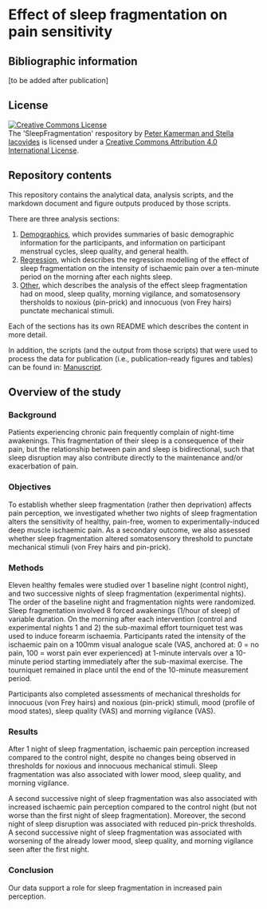 # Effect of sleep fragmentation on pain sensitivity

## Bibliographic information
[to be added after publication]

## License
<a rel="license" href="http://creativecommons.org/licenses/by/4.0/"><img alt="Creative Commons License" style="border-width:0" src="https://i.creativecommons.org/l/by/4.0/88x31.png" /></a><br /><span xmlns:dct="http://purl.org/dc/terms/" property="dct:title">The 'SleepFragmentation' respository</span> by <a xmlns:cc="http://creativecommons.org/ns#" href="https://github.com/kamermanpr/SleepFragmentation.git" property="cc:attributionName" rel="cc:attributionURL">Peter Kamerman and Stella Iacovides</a> is licensed under a <a rel="license" href="http://creativecommons.org/licenses/by/4.0/">Creative Commons Attribution 4.0 International License</a>.

## Repository contents
This repository contains the analytical data, analysis scripts, and the markdown document and figure outputs produced by those scripts.  

There are three analysis sections:

1. [Demographics](./demographics/), which provides summaries of basic demographic information for the participants, and information on participant menstrual cycles, sleep quality, and general health.   
2. [Regression](./regression/), which describes the regression modelling of the effect of sleep fragmentation on the intensity of ischaemic pain over a ten-minute period on the morning after each nights sleep.  
3. [Other](./other/), which describes the analysis of the effect sleep fragmentation had on mood, sleep quality, morning vigilance, and somatosensory thersholds to noxious (pin-prick) and innocuous (von Frey hairs) punctate mechanical stimuli.

Each of the sections has its own README which describes the content in more detail.

In addition, the scripts (and the output from those scripts) that were used to process the data for publication (i.e., publication-ready figures and tables) can be found in: [Manuscript](./Manuscript/).

## Overview of the study
### Background
Patients experiencing chronic pain frequently complain of night-time awakenings. This fragmentation of their sleep is a consequence of their pain, but the relationship between pain and sleep is bidirectional, such that sleep disruption may also contribute directly to the maintenance and/or exacerbation of pain. 

### Objectives
To establish whether sleep fragmentation (rather then deprivation) affects pain perception, we investigated whether two nights of sleep fragmentation alters the sensitivity of healthy, pain-free, women to experimentally-induced deep muscle ischaemic pain. As a secondary outcome, we also assessed whether sleep fragmentation altered somatosensory threshold to punctate mechanical stimuli (von Frey hairs and pin-prick).

### Methods
Eleven healthy females were studied over 1 baseline night (control night), and two successive nights of sleep fragmentation (experimental nights). The order of the baseline night and fragmentation nights were randomized. Sleep fragmentation involved 8 forced awakenings (1/hour of sleep) of variable duration. On the morning after each intervention (control and experimental nights 1 and 2) the sub-maximal effort tourniquet test was used to induce forearm ischaemia. Participants rated the intensity of the ischaemic pain on a 100mm visual analogue scale (VAS, anchored at: 0 = no pain, 100 = worst pain ever experienced) at 1-minute intervals over a 10-minute period starting immediately after the sub-maximal exercise. The tourniquet remained in place until the end of the 10-minute measurement period.   

Participants also completed assessments of mechanical thresholds for innocuous (von Frey hairs) and noxious (pin-prick) stimuli, mood (profile of mood states), sleep quality (VAS) and morning vigilance (VAS). 

### Results
After 1 night of sleep fragmentation, ischaemic pain perception increased compared to the control night, despite no changes being observed in thresholds for noxious and innocuous mechanical stimuli. Sleep fragmentation was also associated with lower mood, sleep quality, and morning vigilance.  

A second successive night of sleep fragmentation was also associated with increased ischaemic pain perception compared to the control night (but not worse than the first night of sleep fragmentation). Moreover, the second night of sleep disruption was associated with reduced pin-prick thresholds. A second successive night of sleep fragmentation was associated with worsening of the already lower mood, sleep quality, and morning vigilance seen after the first night. 

### Conclusion
Our data support a role for sleep fragmentation in increased pain perception. 

